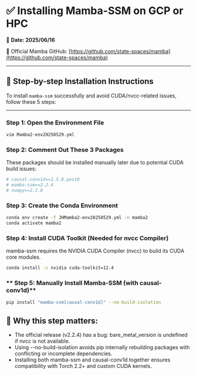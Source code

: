 # ✅ Installing Mamba-SSM on GCP or HPC  
📅 **Date: 2025/06/16**

🔗 Official Mamba GitHub: [https://github.com/state-spaces/mamba](https://github.com/state-spaces/mamba)

---

## 🧩 Step-by-step Installation Instructions

To install `mamba-ssm` successfully and avoid CUDA/nvcc-related issues, follow these 5 steps:

---

### **Step 1: Open the Environment File**

```bash
vim Mamba2-env20250529.yml
```

### **Step 2: Comment Out These 3 Packages**
These packages should be installed manually later due to potential CUDA build issues:
```bash
# causal-conv1d==1.5.0.post8
# mamba-ssm==2.2.4
# numpy==2.2.0
```

### **Step 3: Create the Conda Environment**
```bash
conda env create -f JHMamba2-env20250529.yml -n mamba2
conda activate mamba2
```

### **Step 4: Install CUDA Toolkit (Needed for nvcc Compiler)**
mamba-ssm requires the NVIDIA CUDA Compiler (nvcc) to build its CUDA core modules.
```bash
conda install -c nvidia cuda-toolkit=12.4
```

### ** Step 5: Manually Install Mamba-SSM (with causal-conv1d)**
```bash
pip install "mamba-ssm[causal-conv1d]" --no-build-isolation
```

## 📌 Why this step matters:
- The official release (v2.2.4) has a bug: bare_metal_version is undefined if nvcc is not available.
- Using --no-build-isolation avoids pip internally rebuilding packages with conflicting or incomplete dependencies.
- Installing both mamba-ssm and causal-conv1d together ensures compatibility with Torch 2.2+ and custom CUDA kernels.